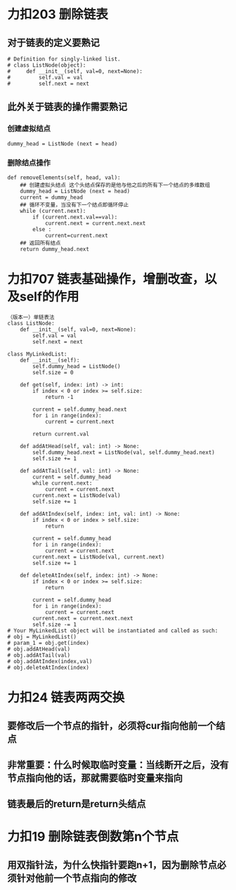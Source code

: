 # 力扣203 删除链表
## 对于链表的定义要熟记
    # Definition for singly-linked list.
    # class ListNode(object):
    #     def __init__(self, val=0, next=None):
    #         self.val = val
    #         self.next = next
## 此外关于链表的操作需要熟记
### 创建虚拟结点
    dummy_head = ListNode (next = head)
### 删除结点操作
    def removeElements(self, head, val):
        ## 创建虚拟头结点 这个头结点保存的是他与他之后的所有下一个结点的多维数组
        dummy_head = ListNode (next = head)
        current = dummy_head
        ## 循环不变量，当没有下一个结点即循环停止
        while (current.next):
            if (current.next.val==val):
                current.next = current.next.next
            else :
                current=current.next
        ## 返回所有结点
        return dummy_head.next

# 力扣707 链表基础操作，增删改查，以及self的作用
    （版本一）单链表法
    class ListNode:
        def __init__(self, val=0, next=None):
            self.val = val
            self.next = next
            
    class MyLinkedList:
        def __init__(self):
            self.dummy_head = ListNode()
            self.size = 0
    
        def get(self, index: int) -> int:
            if index < 0 or index >= self.size:
                return -1
            
            current = self.dummy_head.next
            for i in range(index):
                current = current.next
                
            return current.val
    
        def addAtHead(self, val: int) -> None:
            self.dummy_head.next = ListNode(val, self.dummy_head.next)
            self.size += 1
    
        def addAtTail(self, val: int) -> None:
            current = self.dummy_head
            while current.next:
                current = current.next
            current.next = ListNode(val)
            self.size += 1
    
        def addAtIndex(self, index: int, val: int) -> None:
            if index < 0 or index > self.size:
                return
            
            current = self.dummy_head
            for i in range(index):
                current = current.next
            current.next = ListNode(val, current.next)
            self.size += 1
    
        def deleteAtIndex(self, index: int) -> None:
            if index < 0 or index >= self.size:
                return
            
            current = self.dummy_head
            for i in range(index):
                current = current.next
            current.next = current.next.next
            self.size -= 1
    # Your MyLinkedList object will be instantiated and called as such:
    # obj = MyLinkedList()
    # param_1 = obj.get(index)
    # obj.addAtHead(val)
    # obj.addAtTail(val)
    # obj.addAtIndex(index,val)
    # obj.deleteAtIndex(index)
# 力扣24 链表两两交换
## 要修改后一个节点的指针，必须将cur指向他前一个结点
## 非常重要：什么时候取临时变量：当线断开之后，没有节点指向他的话，那就需要临时变量来指向
## 链表最后的return是return头结点
# 力扣19 删除链表倒数第n个节点
## 用双指针法，为什么快指针要跑n+1，因为删除节点必须针对他前一个节点指向的修改